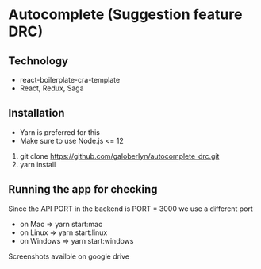 # Autocomplete (Suggestion feature DRC)

## Technology

- react-boilerplate-cra-template
- React, Redux, Saga

## Installation

- Yarn is preferred for this
- Make sure to use Node.js <= 12

1. git clone https://github.com/galoberlyn/autocomplete_drc.git
2. yarn install

## Running the app for checking

Since the API PORT in the backend is PORT = 3000 we use a different port

- on Mac => yarn start:mac
- on Linux => yarn start:linux
- on Windows => yarn start:windows

Screenshots availble on google drive
